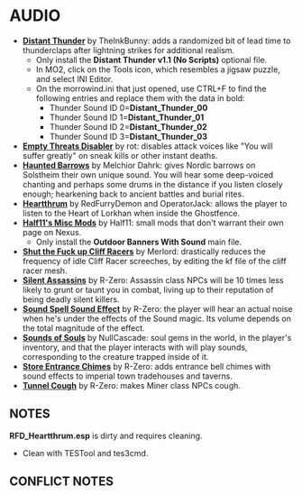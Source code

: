 # AUDIO

- [**Distant Thunder**](https://www.nexusmods.com/morrowind/mods/43471) by TheInkBunny: adds a randomized bit of lead time to thunderclaps after lightning strikes for additional realism.
  - Only install the **Distant Thunder v1.1 (No Scripts)** optional file.
  - In MO2, click on the Tools icon, which resembles a jigsaw puzzle, and select INI Editor.
  - On the morrowind.ini that just opened, use CTRL+F to find the following entries and replace them with the data in bold:
    - Thunder Sound ID 0=**Distant_Thunder_00**
    - Thunder Sound ID 1=**Distant_Thunder_01**
    - Thunder Sound ID 2=**Distant_Thunder_02**
    - Thunder Sound ID 3=**Distant_Thunder_03**
- [**Empty Threats Disabler**](https://www.nexusmods.com/morrowind/mods/44671) by rot: disables attack voices like "You will suffer greatly" on sneak kills or other instant deaths.
- [**Haunted Barrows**](https://www.nexusmods.com/morrowind/mods/46826) by Melchior Dahrk: gives Nordic barrows on Solstheim their own unique sound. You will hear some deep-voiced chanting and perhaps some drums in the distance if you listen closely enough; hearkening back to ancient battles and burial rites. 
- [**Heartthrum**](https://www.nexusmods.com/morrowind/mods/47178?) by RedFurryDemon and OperatorJack: allows the player to listen to the Heart of Lorkhan when inside the Ghostfence.
- [**Half11's Misc Mods**](https://www.nexusmods.com/morrowind/mods/47068) by Half11: small mods that don't warrant their own page on Nexus.
  - Only install the **Outdoor Banners With Sound** main file.
- [**Shut the Fuck up Cliff Racers**](https://www.nexusmods.com/morrowind/mods/46588) by Merlord: drastically reduces the frequency of idle Cliff Racer screeches, by editing the kf file of the cliff racer mesh.
- [**Silent Assassins**](https://www.nexusmods.com/morrowind/mods/44371) by R-Zero: Assassin class NPCs will be 10 times less likely to grunt or taunt you in combat, living up to their reputation of being deadly silent killers.
- [**Sound Spell Sound Effect**](https://www.nexusmods.com/morrowind/mods/43300) by R-Zero: the player will hear an actual noise when he's under the effects of the Sound magic. Its volume depends on the total magnitude of the effect.
- [**Sounds of Souls**](https://www.nexusmods.com/morrowind/mods/45657?) by NullCascade: soul gems in the world, in the player's inventory, and that the player interacts with will play sounds, corresponding to the creature trapped inside of it.
- [**Store Entrance Chimes**](https://www.nexusmods.com/morrowind/mods/44586) by R-Zero: adds entrance bell chimes with sound effects to imperial town tradehouses and taverns. 
- [**Tunnel Cough**](https://www.nexusmods.com/morrowind/mods/47603) by R-Zero: makes Miner class NPCs cough.

## NOTES

**RFD_Heartthrum.esp** is dirty and requires cleaning.
- Clean with TESTool and tes3cmd.

## CONFLICT NOTES
